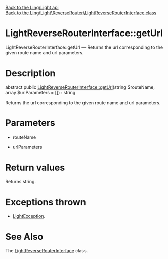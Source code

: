 [Back to the Ling/Light api](https://github.com/lingtalfi/Light/blob/master/doc/api/Ling/Light.md)<br>
[Back to the Ling\Light\ReverseRouter\LightReverseRouterInterface class](https://github.com/lingtalfi/Light/blob/master/doc/api/Ling/Light/ReverseRouter/LightReverseRouterInterface.md)


LightReverseRouterInterface::getUrl
================



LightReverseRouterInterface::getUrl — Returns the url corresponding to the given route name and url parameters.




Description
================


abstract public [LightReverseRouterInterface::getUrl](https://github.com/lingtalfi/Light/blob/master/doc/api/Ling/Light/ReverseRouter/LightReverseRouterInterface/getUrl.md)(string $routeName, array $urlParameters = []) : string




Returns the url corresponding to the given route name and url parameters.




Parameters
================


- routeName

    

- urlParameters

    


Return values
================

Returns string.


Exceptions thrown
================

- [LightException](https://github.com/lingtalfi/Light/blob/master/doc/api/Ling/Light/Exception/LightException.md).&nbsp;







See Also
================

The [LightReverseRouterInterface](https://github.com/lingtalfi/Light/blob/master/doc/api/Ling/Light/ReverseRouter/LightReverseRouterInterface.md) class.



